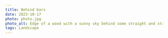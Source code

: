 ```yaml
---
title: Behind bars
date: 2023-10-17
photo: photo.jpg
photo_alt: Edge of a wood with a sunny sky behind some straight and strong trees
tags: Landscape
---
```

